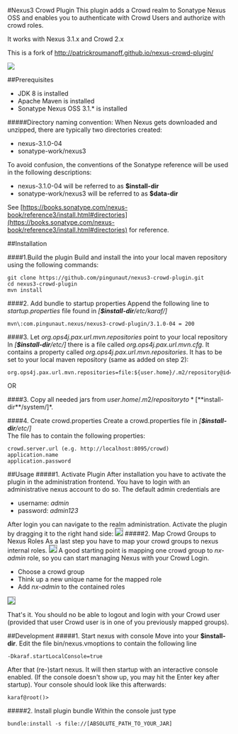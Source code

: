 #Nexus3 Crowd Plugin
This plugin adds a Crowd realm to Sonatype Nexus OSS and enables you to authenticate with Crowd Users and authorize with crowd roles.

It works with Nexus 3.1.x and Crowd 2.x

This is a fork of http://patrickroumanoff.github.io/nexus-crowd-plugin/

<a href='https://ci.pingunaut.com/job/pingunaut/job/nexus3-crowd-plugin/job/master/'><img src='https://ci.pingunaut.com/buildStatus/icon?job=pingunaut/nexus3-crowd-plugin/master'></a>

##Prerequisites
* JDK 8 is installed
* Apache Maven is installed
* Sonatype Nexus OSS 3.1.* is installed 

#####Directory naming convention:
When Nexus gets downloaded and unzipped, there are typically two directories created:
* nexus-3.1.0-04
* sonatype-work/nexus3

To avoid confusion, the conventions of the Sonatype reference will be used in the following descriptions:
* nexus-3.1.0-04 will be referred to as **$install-dir**
* sonatype-work/nexus3 will be referred to as **$data-dir**

See [https://books.sonatype.com/nexus-book/reference3/install.html#directories](https://books.sonatype.com/nexus-book/reference3/install.html#directories) for reference.



##Installation

####1.Build the plugin
Build and install the into your local maven repository using the following commands:
  ```
  git clone https://github.com/pingunaut/nexus3-crowd-plugin.git
  cd nexus3-crowd-plugin
  mvn install
  ```

####2. Add bundle to startup properties
Append the following line to *startup.properties* file found in *[**$install-dir**/etc/karaf/]*
```
mvn\:com.pingunaut.nexus/nexus3-crowd-plugin/3.1.0-04 = 200
```

####3. Let *org.ops4j.pax.url.mvn.repositories* point to your local repository
In *[**$install-dir**/etc/]* there is a file called *org.ops4j.pax.url.mvn.cfg*. It contains a property called *org.ops4j.pax.url.mvn.repositories*. It has to be set to your local maven repository (same as added on step 2):
```
org.ops4j.pax.url.mvn.repositories=file:${user.home}/.m2/repository@id=system.repository@snapshots
```

OR

####3. Copy all needed jars from ${user.home}/.m2/repository to *[**$install-dir**/system/]*.


####4. Create crowd.properties
Create a crowd.properties file in *[**$install-dir**/etc/]*<br/>
The file has to contain the following properties:
  ```
  crowd.server.url (e.g. http://localhost:8095/crowd)
  application.name
  application.password
  ```
  
##Usage
#####1. Activate Plugin
After installation you have to activate the plugin in the administration frontend.
You have to login with an administrative nexus account to do so. The default admin credentials are
* username: *admin*
* password: *admin123*

After login you can navigate to the realm administration.
Activate the plugin by dragging it to the right hand side:
<img style="border: 1px solid grey;" src='https://pseudorandombullshitgenerator.com/img/nexus_crowd.png'>
#####2. Map Crowd Groups to Nexus Roles
As a last step you have to map your crowd groups to nexus internal roles.
<img style="border: 1px solid grey;" src='https://pseudorandombullshitgenerator.com/img/nexus-5.png'>
A good starting point is mapping one crowd group to *nx-admin* role, so you can start managing Nexus with your Crowd Login.
* Choose a crowd group
* Think up a new unique name for the mapped role
* Add *nx-admin* to the contained roles
<img style="border: 1px solid grey;" src='https://pseudorandombullshitgenerator.com/img/nexus-6.png'>

That's it. You should no be able to logout and login with your Crowd user (provided that user Crowd user is in one of you previously mapped groups).

##Development
#####1. Start nexus with console
Move into your **$install-dir**. Edit the file bin/nexus.vmoptions to contain the following line
  ```
  -Dkaraf.startLocalConsole=true
  ```
  After that (re-)start nexus. It will then startup with an interactive console enabled. (If the console doesn't show up, you may hit the Enter key after startup).
  Your console should look like this afterwards:
  ```
  karaf@root()> 
  ```
  
#####2. Install plugin bundle
  Within the console just type
  ```
  bundle:install -s file://[ABSOLUTE_PATH_TO_YOUR_JAR]
  ```
